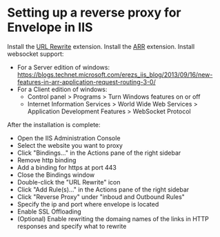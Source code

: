 # Setting up a reverse proxy for Envelope in IIS

Install the [URL Rewrite](https://www.iis.net/downloads/microsoft/url-rewrite) extension.
Install the [ARR](https://www.iis.net/downloads/microsoft/application-request-routing) extension.
Install websocket support:
- For a Server edition of windows: https://blogs.technet.microsoft.com/erezs_iis_blog/2013/09/16/new-features-in-arr-application-request-routing-3-0/
- For a Client edition of windows:
  - Control panel > Programs > Turn Windows features on or off
  - Internet Information Services > World Wide Web Services > Application Development Features > WebSocket Protocol

After the installation is complete:
- Open the IIS Administration Console
- Select the website you want to proxy
- Click "Bindings..." in the Actions pane of the right sidebar
- Remove http binding
- Add a binding for https at port 443
- Close the Bindings window
- Double-click the "URL Rewrite" icon
- Click "Add Rule(s)..." in the Actions pane of the right sidebar
- Click "Reverse Proxy" under "inboud and Outbound Rules"
- Specify the ip and port where envelope is located
- Enable SSL Offloading
- (Optional) Enable rewriting the domaing names of the links in HTTP responses and specify what to rewrite
